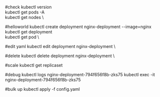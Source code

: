 #check
kubectl version \
 kubectl get pods -A \
 kubectl get nodes \

#helloworld
 kubectl create deployment nginx-deployment --image=nginx \
 kubectl get deployment \
 kubectl get pod \

#edit yaml
 kubectl edit deployment nginx-deployment \
 
 #delete
 kubectl delete deployment nginx-deployment \

#scale
 kubectl get replicaset
 
 #debug 
 kubectl logs nginx-deployment-794f656f8b-zks75
 kubectl exec -it nginx-deployment-794f656f8b-zks75


#bulk up
 kubectl apply -f config.yaml
